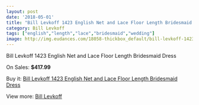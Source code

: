 ```yaml
---
layout: post
date: '2018-05-01'
title: "Bill Levkoff 1423 English Net and Lace Floor Length Bridesmaid Dress"
category: Bill Levkoff
tags: ["english","length","lace","bridesmaid","wedding"]
image: http://img.eudances.com/18058-thickbox_default/bill-levkoff-1423-english-net-and-lace-floor-length-bridesmaid-dress.jpg
---
```

Bill Levkoff 1423 English Net and Lace Floor Length Bridesmaid Dress

On Sales: **$417.99**
<a href="https://www.eudances.com/en/bill-levkoff/5244-bill-levkoff-1423-english-net-and-lace-floor-length-bridesmaid-dress.html"><amp-img layout="responsive" width="600" height="600" src="//img.eudances.com/18058-thickbox_default/bill-levkoff-1423-english-net-and-lace-floor-length-bridesmaid-dress.jpg" alt="Bill Levkoff 1423 English Net and Lace Floor Length Bridesmaid Dress 0" /></a>
<a href="https://www.eudances.com/en/bill-levkoff/5244-bill-levkoff-1423-english-net-and-lace-floor-length-bridesmaid-dress.html"><amp-img layout="responsive" width="600" height="600" src="//img.eudances.com/18059-thickbox_default/bill-levkoff-1423-english-net-and-lace-floor-length-bridesmaid-dress.jpg" alt="Bill Levkoff 1423 English Net and Lace Floor Length Bridesmaid Dress 1" /></a>

Buy it: [Bill Levkoff 1423 English Net and Lace Floor Length Bridesmaid Dress](https://www.eudances.com/en/bill-levkoff/5244-bill-levkoff-1423-english-net-and-lace-floor-length-bridesmaid-dress.html "Bill Levkoff 1423 English Net and Lace Floor Length Bridesmaid Dress")

View more: [Bill Levkoff](https://www.eudances.com/en/57-bill-levkoff "Bill Levkoff")